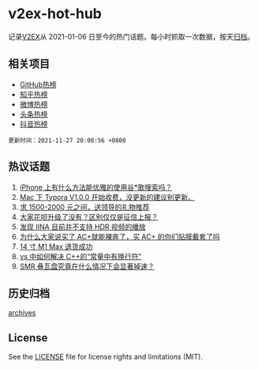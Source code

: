# v2ex-hot-hub

 记录[V2EX](https://www.v2ex.com/)从 2021-01-06 日至今的热门话题。每小时抓取一次数据，按天[归档](archives)。
 
 ## 相关项目

- [GitHub热榜](https://github.com/lonnyzhang423/github-hot-hub)
- [知乎热榜](https://github.com/lonnyzhang423/zhihu-hot-hub)
- [微博热榜](https://github.com/lonnyzhang423/weibo-hot-hub)
- [头条热榜](https://github.com/lonnyzhang423/toutiao-hot-hub)
- [抖音热榜](https://github.com/lonnyzhang423/douyin-hot-hub)


 `更新时间：2021-11-27 20:08:56 +0800`

## 热议话题

1. [iPhone 上有什么方法能优雅的使用谷*歌搜索吗？](https://www.v2ex.com/t/818326)
1. [Mac 下 Typora V1.0.0 开始收费，没更新的建议别更新。](https://www.v2ex.com/t/818303)
1. [求 1500-2000 元之间，送领导的礼物推荐](https://www.v2ex.com/t/818276)
1. [大家花呗升级了没有？区别仅仅是征信上报？](https://www.v2ex.com/t/818336)
1. [发现 IINA 目前并不支持 HDR 视频的播放](https://www.v2ex.com/t/818282)
1. [为什么大家说买了 AC+就能裸奔了，买 AC+ 的你们贴膜戴套了吗](https://www.v2ex.com/t/818243)
1. [14 寸 M1 Max 退货成功](https://www.v2ex.com/t/818301)
1. [vs 中如何解决 C++的“常量中有换行符”](https://www.v2ex.com/t/818321)
1. [SMR 叠瓦盘究竟在什么情况下会显著掉速？](https://www.v2ex.com/t/818254)

## 历史归档

[archives](archives)

## License

See the [LICENSE](LICENSE) file for license rights and limitations (MIT).
